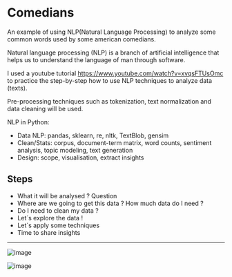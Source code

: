 # Comedians
An example of using NLP(Natural Language Processing) to analyze some common words used by some american comedians.

Natural language processing (NLP) is a branch of artificial intelligence that helps us to understand the language of man through software.

I used a youtube tutorial https://www.youtube.com/watch?v=xvqsFTUsOmc to practice the step-by-step how to use NLP techniques to analyze data (texts).

Pre-processing techniques such as tokenization, text normalization and data cleaning will be used.

NLP in Python:

- Data NLP: pandas, sklearn, re, nltk, TextBlob, gensim
- Clean/Stats: corpus, document-term matrix, word counts, sentiment analysis, topic modeling, text generation
- Design: scope, visualisation, extract insights

## Steps

- What it will be analysed ? Question 
- Where are we going to get this data ? How much data do I need ?
- Do I need to clean my data ?
- Let´s explore the data !
- Let´s apply some techniques
- Time to share insights
---
![image](<img src="sumary.jpg">)

![image](<img src="sumary1.jpg">)
